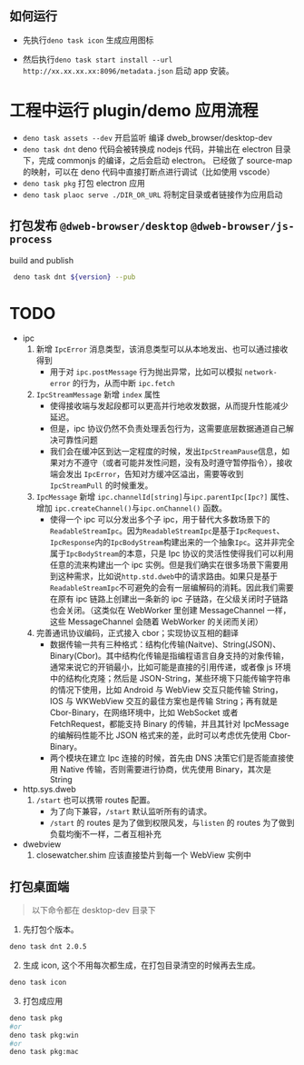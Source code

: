 ## 如何运行

- 先执行`deno task icon` 生成应用图标

- 然后执行`deno task start install --url http://xx.xx.xx.xx:8096/metadata.json` 启动 app 安装。

# 工程中运行 plugin/demo 应用流程

- `deno task assets --dev` 开启监听
  编译 dweb_browser/desktop-dev
- `deno task dnt`
  deno 代码会被转换成 nodejs 代码，并输出在 electron 目录下，完成 commonjs 的编译，之后会启动 electron。
  已经做了 source-map 的映射，可以在 deno 代码中直接打断点进行调试（比如使用 vscode）
- `deno task pkg`
  打包 electron 应用
- `deno task plaoc serve ./DIR_OR_URL`
  将制定目录或者链接作为应用启动

## 打包发布 `@dweb-browser/desktop` `@dweb-browser/js-process`

build and publish

```bash
 deno task dnt ${version} --pub
```

# TODO

- ipc
  1. 新增 `IpcError` 消息类型，该消息类型可以从本地发出、也可以通过接收得到
     - 用于对 `ipc.postMessage` 行为抛出异常，比如可以模拟 `network-error` 的行为，从而中断 `ipc.fetch`
  1. `IpcStreamMessage` 新增 `index` 属性
     - 使得接收端与发起段都可以更高并行地收发数据，从而提升性能减少延迟。
     - 但是，ipc 协议仍然不负责处理丢包行为，这需要底层数据通道自己解决可靠性问题
     - 我们会在缓冲区到达一定程度的时候，发出`IpcStreamPause`信息，如果对方不遵守（或者可能并发性问题，没有及时遵守暂停指令），接收端会发出 `IpcError`，告知对方缓冲区溢出，需要等收到 `IpcStreamPull` 的时候重发。
  1. `IpcMessage` 新增 `ipc.channelId[string]`与`ipc.parentIpc[Ipc?]` 属性、增加 `ipc.createChannel()`与`ipc.onChannel()` 函数。
     - 使得一个 ipc 可以分发出多个子 ipc，用于替代大多数场景下的 `ReadableStreamIpc`。因为`ReadableStreamIpc`是基于`IpcRequest`、`IpcResponse`内的`IpcBodyStream`构建出来的一个抽象`Ipc`。这并非完全属于`IpcBodyStream`的本意，只是 Ipc 协议的灵活性使得我们可以利用任意的流来构建出一个 ipc 实例。但是我们确实在很多场景下需要用到这种需求，比如说`http.std.dweb`中的请求路由。如果只是基于`ReadableStreamIpc`不可避免的会有一层编解码的消耗。因此我们需要在原有 ipc 链路上创建出一条新的 ipc 子链路，在父级关闭时子链路也会关闭。（这类似在 WebWorker 里创建 MessageChannel 一样，这些 MessageChannel 会随着 WebWorker 的关闭而关闭）
  1. 完善通讯协议编码，正式接入 cbor；实现协议互相的翻译
     - 数据传输一共有三种格式：结构化传输(Naitve)、String(JSON)、Binary(Cbor)。其中结构化传输是指编程语言自身支持的对象传输，通常来说它的开销最小，比如可能是直接的引用传递，或者像 js 环境中的结构化克隆；然后是 JSON-String，某些环境下只能传输字符串的情况下使用，比如 Android 与 WebView 交互只能传输 String，IOS 与 WKWebView 交互的最佳方案也是传输 String；再有就是 Cbor-Binary，在网络环境中，比如 WebSocket 或者 FetchRequest，都能支持 Binary 的传输，并且其针对 IpcMessage 的编解码性能不比 JSON 格式来的差，此时可以考虑优先使用 Cbor-Binary。
     - 两个模块在建立 Ipc 连接的时候，首先由 DNS 决策它们是否能直接使用 Native 传输，否则需要进行协商，优先使用 Binary，其次是 String
- http.sys.dweb
  1. `/start` 也可以携带 routes 配置。
     - 为了向下兼容，`/start` 默认监听所有的请求。
     - `/start` 的 routes 是为了做到权限风发，与`listen` 的 routes 为了做到负载均衡不一样，二者互相补充
- dwebview
  1. closewatcher.shim 应该直接垫片到每一个 WebView 实例中

## 打包桌面端

> 以下命令都在 desktop-dev 目录下

1. 先打包个版本。

```bash
deno task dnt 2.0.5
```

2. 生成 icon, 这个不用每次都生成，在打包目录清空的时候再去生成。

```bash
deno task icon
```

3. 打包成应用

```bash
deno task pkg
#or
deno task pkg:win
#or
deno task pkg:mac
```
